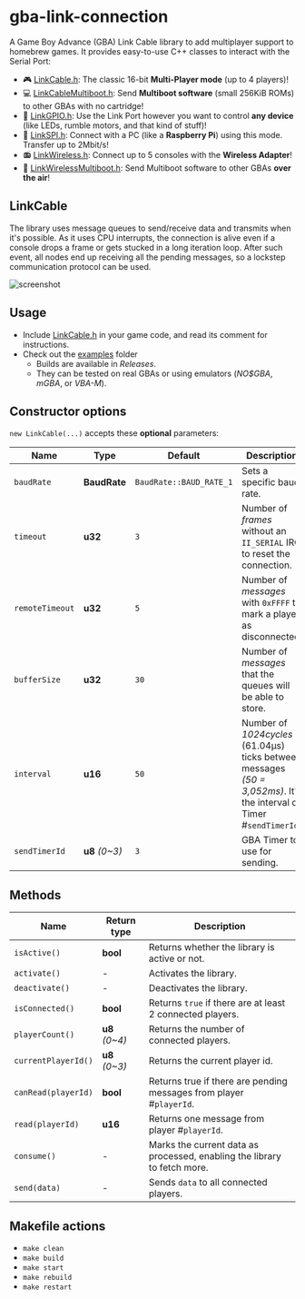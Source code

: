 ﻿# gba-link-connection

A Game Boy Advance (GBA) Link Cable library to add multiplayer support to homebrew games.
It provides easy-to-use C++ classes to interact with the Serial Port:

- 🎮 [LinkCable.h](lib/LinkCable.h): The classic 16-bit **Multi-Player mode** (up to 4 players)!
- 💻 [LinkCableMultiboot.h](lib/LinkCableMultiboot.h): ‍Send **Multiboot software** (small 256KiB ROMs) to other GBAs with no cartridge!
- 🔌 [LinkGPIO.h](lib/LinkGPIO.h): Use the Link Port however you want to control **any device** (like LEDs, rumble motors, and that kind of stuff)!
- 🔗 [LinkSPI.h](lib/LinkSPI.h): Connect with a PC (like a **Raspberry Pi**) using this mode. Transfer up to 2Mbit/s!
- 📻 [LinkWireless.h](lib/LinkWireless.h): Connect up to 5 consoles with the **Wireless Adapter**!
- 📡 [LinkWirelessMultiboot.h](lib/LinkWirelessMultiboot.h): Send Multiboot software to other GBAs **over the air**!

## LinkCable

The library uses message queues to send/receive data and transmits when it's possible. As it uses CPU interrupts, the connection is alive even if a console drops a frame or gets stucked in a long iteration loop. After such event, all nodes end up receiving all the pending messages, so a lockstep communication protocol can be used.

![screenshot](https://user-images.githubusercontent.com/1631752/99154109-1d131980-268c-11eb-86b1-7a728f639e5e.png)

## Usage

- Include [LinkCable.h](lib/LinkCable.h) in your game code, and read its comment for instructions.
- Check out the [examples](examples) folder
	* Builds are available in *Releases*.
	* They can be tested on real GBAs or using emulators (*NO$GBA*, *mGBA*, or *VBA-M*).

## Constructor options

`new LinkCable(...)` accepts these **optional** parameters:

Name | Type | Default | Description
--- | --- | --- | ---
`baudRate` | **BaudRate** | `BaudRate::BAUD_RATE_1` | Sets a specific baud rate.
`timeout` | **u32** | `3` | Number of *frames* without an `II_SERIAL` IRQ to reset the connection.
`remoteTimeout` | **u32** | `5` | Number of *messages* with `0xFFFF` to mark a player as disconnected.
`bufferSize` | **u32** | `30` | Number of *messages* that the queues will be able to store.
`interval` | **u16** | `50` | Number of *1024cycles* (61.04μs) ticks between messages *(50 = 3,052ms)*. It's the interval of Timer #`sendTimerId`.
`sendTimerId` | **u8** *(0~3)* | `3` | GBA Timer to use for sending.

## Methods

Name | Return type | Description
--- | --- | ---
`isActive()` | **bool** | Returns whether the library is active or not.
`activate()` | - | Activates the library.
`deactivate()` | - | Deactivates the library.
`isConnected()` | **bool** | Returns `true` if there are at least 2 connected players.
`playerCount()` | **u8** *(0~4)* | Returns the number of connected players.
`currentPlayerId()` | **u8** *(0~3)* | Returns the current player id.
`canRead(playerId)` | **bool** | Returns true if there are pending messages from player #`playerId`.
`read(playerId)` | **u16** | Returns one message from player #`playerId`.
`consume()` | - | Marks the current data as processed, enabling the library to fetch more.
`send(data)` | - | Sends `data` to all connected players.

## Makefile actions

- `make clean`
- `make build`
- `make start`
- `make rebuild`
- `make restart`